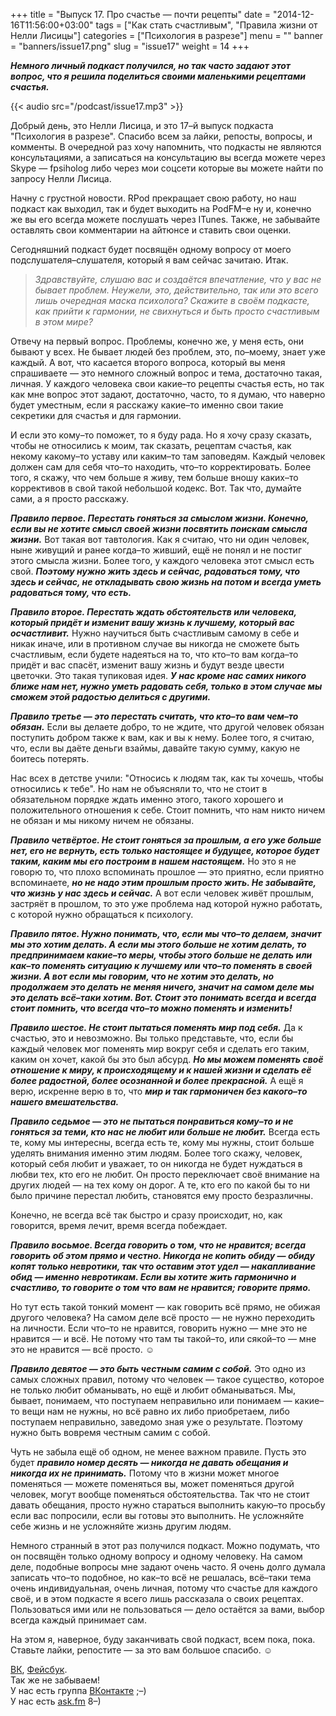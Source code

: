 +++
title = "Выпуск 17. Про счастье — почти рецепты"
date = "2014-12-16T11:56:00+03:00"
tags = ["Как стать счастливым", "Правила жизни от Нелли Лисицы"]
categories = ["Психология в разрезе"]
menu = ""
banner = "banners/issue17.png"
slug = "issue17"
weight = 14
+++

***Немного личный подкаст получился, но так часто задают этот вопрос, что я решила поделиться своими маленькими рецептами счастья.***<br>

{{< audio src="/podcast/issue17.mp3" >}}

Добрый день, это Нелли Лисица, и это 17–й выпуск подкаста "Психология в разрезе". Спасибо всем за лайки, репосты, вопросы, и комменты. В очередной раз хочу напомнить, что подкасты не являются консультациями, а записаться на консультацию вы всегда можете через Skype — fpsiholog либо через мои соцсети которые вы можете найти по запросу Нелли Лисица. 

Начну с грустной новости. RPod прекращает свою работу, но наш подкаст как выходил, так и будет выходить на PodFM–е ну и, конечно же вы его всегда можете послушать через ITunes. Также, не забывайте оставлять свои комментарии на айтюнсе и ставить свои оценки. 

Сегодняшний подкаст будет посвящён одному вопросу от моего подслушателя–слушателя, который я вам сейчас зачитаю. Итак. 
<!--more-->

>*Здравствуйте, слушаю вас и создаётся впечатление, что у вас не бывает проблем. Неужели, это, действительно, так или это всего лишь очередная маска психолога? Скажите в своём подкасте, как прийти к гармонии, не свихнуться и быть просто счастливым в этом мире?*

Отвечу на первый вопрос. Проблемы, конечно же, у меня есть, они бывают у всех. Не бывает людей без проблем, это, по–моему, знает уже каждый. А вот, что касается второго вопроса, который вы меня спрашиваете — это немного сложный вопрос и тема, достаточно такая, личная. У каждого человека свои какие–то рецепты счастья есть, но так как мне вопрос этот задают, достаточно, часто, то я думаю, что наверно будет уместным, если я расскажу какие–то именно свои такие секретики для счастья и для гармонии. 

И если это кому–то поможет, то я буду рада. Но я хочу сразу сказать, чтобы не относились к моим, так сказать, рецептам счастья, как некому какому–то уставу или каким–то там заповедям. Каждый человек должен сам для себя что–то находить, что–то корректировать. Более того, я скажу, что чем больше я живу, тем больше вношу каких–то коррективов в свой такой небольшой кодекс. Вот. Так что, думайте сами, а я просто расскажу. 

***Правило первое. Перестать гоняться за смыслом жизни. Конечно, если вы не хотите смысл своей жизни посвятить поискам смысла жизни.*** Вот такая вот тавтология. Как я считаю, что ни один человек, ныне живущий и ранее когда–то живший, ещё не понял и не постиг этого смысла жизни. Более того, у каждого человека этот смысл есть свой. ***Поэтому нужно жить здесь и сейчас, радоваться тому, что здесь и сейчас, не откладывать свою жизнь на потом и всегда уметь радоваться тому, что есть.***

***Правило второе. Перестать ждать обстоятельств или человека, который придёт и изменит вашу жизнь к лучшему, который вас осчастливит.*** Нужно научиться быть счастливым самому в себе и никак иначе, или в противном случае вы никогда не сможете быть счастливым, если будете надеяться на то, что кто–то вам когда–то придёт и вас спасёт, изменит вашу жизнь и будут везде цвести цветочки. Это такая тупиковая идея. ***У нас кроме нас самих никого ближе нам нет, нужно уметь радовать себя, только в этом случае мы сможем этой радостью делиться с другими.***

***Правило третье — это перестать считать, что кто–то вам чем–то обязан.*** Если вы делаете добро, то не ждите, что другой человек обязан поступить добром также к вам, как и вы к нему. Более того, я считаю, что, если вы даёте деньги взаймы, давайте такую сумму, какую не боитесь потерять. 

Нас всех в детстве учили: "Относись к людям так, как ты хочешь, чтобы относились к тебе". Но нам не объясняли то, что не стоит в обязательном порядке ждать именно этого, такого хорошего и положительного отношения к себе. Стоит помнить, что нам никто ничем не обязан и мы никому ничем не обязаны.

***Правило четвёртое. Не стоит гоняться за прошлым, а его уже больше нет, его не вернуть, есть только настоящее и будущее, которое будет таким, каким мы его построим в нашем настоящем.*** Но это я не говорю то, что плохо вспоминать прошлое — это приятно, если приятно вспоминаете, ***но не надо этим прошлым просто жить. Не забывайте, что жизнь у нас здесь и сейчас.*** А вот если человек живёт прошлым, застряёт в прошлом, то это уже проблема над которой нужно работать, с которой нужно обращаться к психологу.

***Правило пятое. Нужно понимать, что, если мы что–то делаем, значит мы это хотим делать. А если мы этого больше не хотим делать, то предпринимаем какие–то меры, чтобы этого больше не делать или как–то поменять ситуацию к лучшему или что–то поменять в своей жизни. А вот если мы говорим, что не хотим это делать, но продолжаем это делать не меняя ничего, значит на самом деле мы это делать всё–таки хотим. Вот. Стоит это понимать всегда и всегда стоит помнить, что всегда что–то можно поменять и изменить!***

***Правило шестое. Не стоит пытаться поменять мир под себя.*** Да к счастью, это и невозможно. Вы только представьте, что, если бы каждый человек мог поменять мир вокруг себя и сделать его таким, каким он хочет, какой бы это был абсурд. ***Но мы можем поменять своё отношение к миру, к происходящему и к нашей жизни и сделать её более радостной, более осознанной и более прекрасной.*** А ещё я верю, искренне верю в то, что ***мир и так гармоничен без какого–то нашего вмешательства.***

***Правило седьмое — это не пытаться понравиться кому–то и не гоняться за теми, кто нас не любит или больше не любит.*** Всегда есть те, кому мы интересны, всегда есть те, кому мы нужны, стоит больше уделять внимания именно этим людям. Более того скажу, человек, который себя любит и уважает, то он никогда не будет нуждаться в любви тех, кто его не любит. Он просто переключает своё внимание на других людей — на тех кому он дорог. А те, кто его по какой бы то ни было причине перестал любить, становятся ему просто безразличны. 

Конечно, не всегда всё так быстро и сразу происходит, но, как говорится, время лечит, время всегда побеждает.

***Правило восьмое. Всегда говорить о том, что не нравится; всегда говорить об этом прямо и честно. Никогда не копить обиду — обиду копят только невротики, так что оставим этот удел — накапливание обид — именно невротикам. Если вы хотите жить гармонично и счастливо, то говорите о том что вам не нравится; говорите прямо.*** 

Но тут есть такой тонкий момент — как говорить всё прямо, не обижая другого человека? На самом деле всё просто — не нужно переходить на личности. Если что–то не нравится, говорить нужно — мне это не нравится — и всё. Не потому что там ты такой–то, или сякой–то — мне это не нравится — всё просто. ☺

***Правило девятое — это быть честным самим с собой.*** Это одно из самых сложных правил, потому что человек — такое существо, которое не только любит обманывать, но ещё и любит обманываться. Мы, бывает, понимаем, что поступаем неправильно или понимаем — какие–то вещи нам не нужны, но всё равно их либо приобретаем, либо поступаем неправильно, заведомо зная уже о результате. Поэтому нужно быть вовремя честным самим с собой. 

Чуть не забыла ещё об одном, не менее важном правиле. Пусть это будет ***правило номер десять — никогда не давать обещания и никогда их не принимать.*** Потому что в жизни может многое поменяться — можете поменяться вы, может поменяться другой человек, могут вообще поменяться обстоятельства. Так что не стоит давать обещания, просто нужно стараться выполнить какую–то просьбу если вас попросили, если вы готовы это выполнить. Не усложняйте себе жизнь и не усложняйте жизнь другим людям. 

Немного странный в этот раз получился подкаст. Можно подумать, что он посвящён только одному вопросу и одному человеку. На самом деле, подобные вопросы мне задают очень часто. Я очень долго думала записать что–то подобное, но как–то всё не решалась, всё–таки тема очень индивидуальная, очень личная, потому что счастье для каждого своё, и в этом подкасте я всего лишь рассказала о своих рецептах. Пользоваться ими или не пользоваться — дело остаётся за вами, выбор всегда каждый принимает сам. 

На этом я, наверное, буду заканчивать свой подкаст, всем пока, пока. Ставьте лайки, репостите — за это вам большое спасибо. ☺


<a href="https://vk.com/sunnybunnyf">ВК</a>, <a href="https://www.facebook.com/SunnyBunnyF">Фейсбук</a>.<br>
Так же не забываем!<br>
У нас есть группа <a href="https://vk.com/fpsiholog">ВКонтакте</a> ;–)<br>
У нас есть <a href="http://ask.fm/fpsiholog">ask.fm</a> 8–)